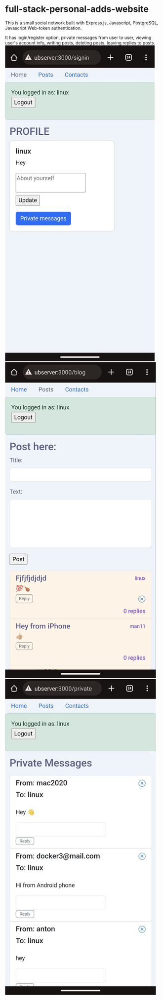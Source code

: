 # full-stack-personal-adds-website

This is a small social network built with Express.js, Javascript, PostgreSQL, Javascript Web-token authentication.

It has login/register option, private messages from user to user, viewing user's account info, writing posts, deleting posts, leaving replies to posts.
![Alt text](photo_2023-11-23_17-20-14.jpg)
![Alt text](photo_2023-11-23_17-20-18.jpg)
![Alt text](photo_2023-11-23_17-20-20.jpg)
